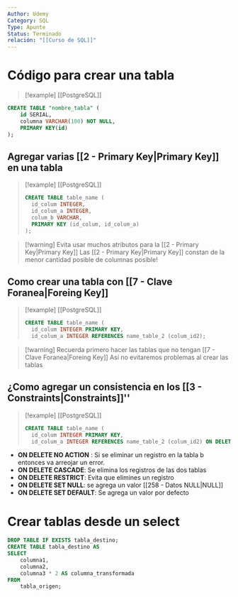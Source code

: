 ```yaml
---
Author: Udemy
Category: SQL
Type: Apunte
Status: Terminado
relación: "[[Curso de SQL]]"
---
```

# Código para crear una tabla


>[!example] [[PostgreSQL]]
```SQL
CREATE TABLE "nombre_tabla" (
	id SERIAL,
	columna VARCHAR(100) NOT NULL,
	PRIMARY KEY(id)
);
```


## Agregar varias [[2 - Primary Key|Primary Key]] en una tabla

>[!example] [[PostgreSQL]]
>```SQL
>CREATE TABLE table_name (
>	id_colum INTEGER,
>	id_colum_a INTEGER,
>	colum_b VARCHAR,
>	PRIMARY KEY (id_colum, id_colum_a)
>);

>[!warning] Evita usar muchos atributos para la [[2 - Primary Key|Primary Key]]
>Las [[2 - Primary Key|Primary Key]] constan de la menor cantidad posible de columnas posible!


## Como crear una tabla con [[7 - Clave Foranea|Foreing Key]]

>[!example] [[PostgreSQL]]
>```SQL
>CREATE TABLE table_name (
>	id_colum INTEGER PRIMARY KEY,
>	id_colum_a INTEGER REFERENCES name_table_2 (colum_id2);

>[!warning] Recuerda primero hacer las tablas que no tengan [[7 - Clave Foranea|Foreing Key]]
> Así no evitaremos problemas al crear las tablas


## ¿Como agregar un consistencia en los [[3 - Constraints|Constraints]]''

>[!example] [[PostgreSQL]]
>```SQL
>CREATE TABLE table_name (
>	id_colum INTEGER PRIMARY KEY,
>	id_colum_a INTEGER REFERENCES name_table_2 (colum_id2) ON DELETE NO ACTION);

- **ON DELETE NO ACTION** : Si se eliminar un registro en la tabla b entonces va arreojar un error.
- **ON DELETE CASCADE**: Se elimina los registros de las dos tablas 
- **ON DELETE RESTRICT**: Evita que elimines un registro
- **ON DELETE SET NULL**: se agrega un valor [[258 - Datos NULL|NULL]]
- **ON DELETE SET DEFAULT**: Se agrega un valor por defecto
# Crear tablas desde un select

```SQL
DROP TABLE IF EXISTS tabla_destino;
CREATE TABLE tabla_destino AS
SELECT
    columna1,
    columna2,
    columna3 * 2 AS columna_transformada
FROM
    tabla_origen;
```

